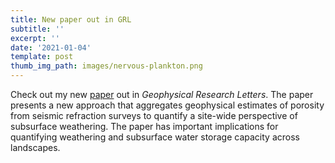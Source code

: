 ```yaml
---
title: New paper out in GRL
subtitle: ''
excerpt: ''
date: '2021-01-04'
template: post
thumb_img_path: images/nervous-plankton.png
---
```

Check out my new [paper](https://doi.org/10.1029/2020GL088322) out in *Geophysical Research Letters*. The paper presents a new approach that aggregates geophysical estimates of porosity from seismic refraction surveys to quantify a site-wide perspective of subsurface weathering. The paper has important implications for quantifying weathering and subsurface water storage capacity across landscapes.